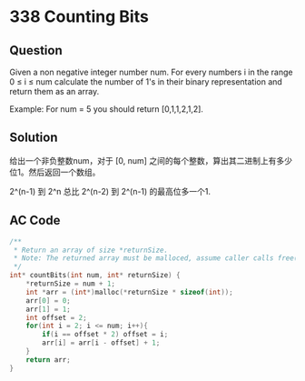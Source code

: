 # 338 Counting Bits

## Question

Given a non negative integer number num. For every numbers i in the range 0 ≤ i ≤ num calculate the number of 1's in their binary representation and return them as an array.

Example:
For num = 5 you should return [0,1,1,2,1,2].

## Solution

给出一个非负整数num，对于 [0, num] 之间的每个整数，算出其二进制上有多少位1。然后返回一个数组。

2^(n-1) 到 2^n 总比 2^(n-2) 到 2^(n-1) 的最高位多一个1.

## AC Code  

```c
/**
 * Return an array of size *returnSize.
 * Note: The returned array must be malloced, assume caller calls free().
 */
int* countBits(int num, int* returnSize) {
    *returnSize = num + 1;
    int *arr = (int*)malloc(*returnSize * sizeof(int));
    arr[0] = 0;
    arr[1] = 1;
    int offset = 2;
    for(int i = 2; i <= num; i++){
	    if(i == offset * 2) offset = i;
	    arr[i] = arr[i - offset] + 1;
    }
    return arr;
}
```
